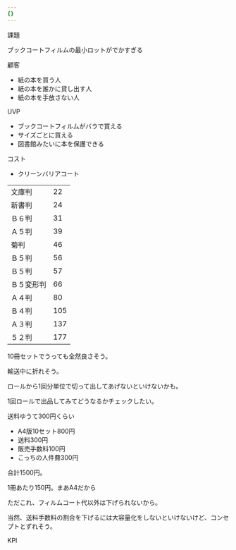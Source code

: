 ```yaml
---
{}
---
```

  

課題

ブックコートフィルムの最小ロットがでかすぎる

  

顧客

- 紙の本を買う人
- 紙の本を誰かに貸し出す人
- 紙の本を手放さない人

  

UVP

- ブックコートフィルムがバラで買える
- サイズごとに買える
- 図書館みたいに本を保護できる

  

コスト

- クリーンバリアコート

|   |   |
|---|---|
|文庫判|22|
|新書判|24|
|Ｂ６判|31|
|Ａ５判|39|
|菊判|46|
|Ｂ５判|56|
|Ｂ５判|57|
|Ｂ５変形判|66|
|Ａ４判|80|
|Ｂ４判|105|
|Ａ３判|137|
|５２判|177|

10冊セットでうっても全然良さそう。

輸送中に折れそう。

ロールから1回分単位で切って出してあげないといけないかも。

1回ロールで出品してみてどうなるかチェックしたい。

  

送料ゆうて300円くらい

  

- A4版10セット800円
- 送料300円
- 販売手数料100円
- こっちの人件費300円

合計1500円。

1冊あたり150円。まあA4だから

ただこれ、フィルムコート代以外は下げられないから。

当然、送料手数料の割合を下げるには大容量化をしないといけないけど、コンセプトとずれそう。

  

  

  

KPI